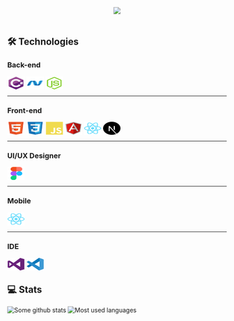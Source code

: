 <div align="center">
  <img src="https://user-images.githubusercontent.com/22107794/132966299-c4cd6a8f-d0c8-45c5-8531-6f1bc0ab37f3.png"
    width="1000px">
</div>

<br>

<h2>🛠 Technologies</h2>

<div style="display: inline_block">
  <h3> Back-end </h3>
  <img align="center" alt="Csharp" height="30" width="40"
    src="https://raw.githubusercontent.com/devicons/devicon/master/icons/csharp/csharp-original.svg">
  <img align="center" alt="Csharp" height="30" width="40"
    src="https://raw.githubusercontent.com/devicons/devicon/9f4f5cdb393299a81125eb5127929ea7bfe42889/icons/dot-net/dot-net-original.svg">
  <img align="center" alt="HTML" height="30" width="40"
    src="https://raw.githubusercontent.com/devicons/devicon/master/icons/nodejs/nodejs-original.svg">
  
  <hr>
  
  <h3> Front-end </h3>
  <img align="center" alt="HTML" height="30" width="40"
    src="https://raw.githubusercontent.com/devicons/devicon/master/icons/html5/html5-original.svg">
  <img align="center" alt="CSS" height="30" width="40"
    src="https://raw.githubusercontent.com/devicons/devicon/master/icons/css3/css3-original.svg">
  <img align="center" alt="Js" height="30" width="40"
    src="https://raw.githubusercontent.com/devicons/devicon/master/icons/javascript/javascript-plain.svg">
  <img align="center" alt="Angular" height="30" width="40"
    src="https://raw.githubusercontent.com/devicons/devicon/master/icons/angularjs/angularjs-original.svg">
  <img align="center" alt="React" height="30" width="40"
    src="https://raw.githubusercontent.com/devicons/devicon/master/icons/react/react-original.svg">
    <img align="center" alt="React" height="30" width="40"
    src="https://raw.githubusercontent.com/devicons/devicon/master/icons/nextjs/nextjs-original.svg">
  
  <hr>
  
  <h3> UI/UX Designer </h3>
  <img align="center" alt="figma" height="30" width="40"
    src="https://raw.githubusercontent.com/devicons/devicon/9f4f5cdb393299a81125eb5127929ea7bfe42889/icons/figma/figma-original.svg">
  
  <hr>
  
  <h3> Mobile </h3>  
  <img align="center" alt="React-Native" height="30" width="40"
    src="https://raw.githubusercontent.com/devicons/devicon/master/icons/react/react-original.svg">
  
  <hr>
  
  <h3> IDE </h3>
  <img align="center" alt="Visual Studio" height="30" width="40"
    src="https://raw.githubusercontent.com/devicons/devicon/9f4f5cdb393299a81125eb5127929ea7bfe42889/icons/visualstudio/visualstudio-plain.svg">
  <img align="center" alt="VS code" height="30" width="40"
    src="https://raw.githubusercontent.com/devicons/devicon/9f4f5cdb393299a81125eb5127929ea7bfe42889/icons/vscode/vscode-original.svg">
  
   <h2> 💻 Stats </h2>
  
  ![Some github stats](https://github-readme-stats.vercel.app/api?username=lucasfsilva94&show_icons=true&count_private=true)
  ![Most used languages](https://github-readme-stats.vercel.app/api/top-langs/?username=lucasfsilva94)  
